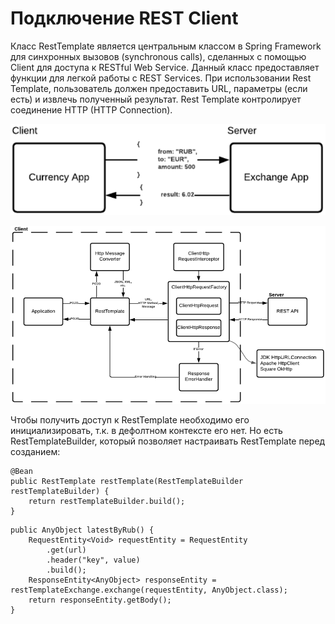 # Подключение REST Client
Класс RestTemplate является центральным классом в Spring Framework для синхронных вызовов (synchronous calls), сделанных 
с помощью Client для доступа к RESTful Web Service. Данный класс предоставляет функции для легкой работы с REST Services.
При использовании Rest Template, пользователь должен предоставить URL, параметры (если есть) и извлечь полученный 
результат. Rest Template контролирует соединение HTTP (HTTP Connection).

![img27.png](assets/img27.png)

![img28.png](assets/img28.png)

Чтобы получить доступ к RestTemplate необходимо его инициализировать, т.к. в дефолтном контексте его нет. Но есть 
RestTemplateBuilder, который позволяет настраивать RestTemplate перед созданием:

```
@Bean
public RestTemplate restTemplate(RestTemplateBuilder restTemplateBuilder) {
    return restTemplateBuilder.build();
}
```

```
public AnyObject latestByRub() {
    RequestEntity<Void> requestEntity = RequestEntity
        .get(url)
        .header("key", value)
        .build();
    ResponseEntity<AnyObject> responseEntity = restTemplateExchange.exchange(requestEntity, AnyObject.class);
    return responseEntity.getBody();
}
```